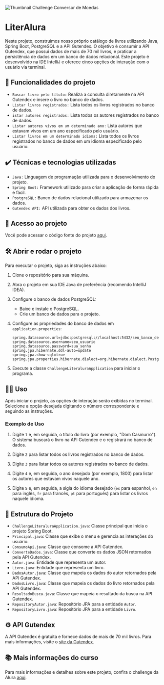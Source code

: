 ![Thumbnail Challenge Conversor de Moedas](./img/Programação-Challenge%20Conversor%20de%20Moedas.png)

# LiterAlura

Neste projeto, construímos nosso próprio catálogo de livros utilizando Java, Spring Boot, PostgreSQL e a API Gutendex. O objetivo é consumir a API Gutendex, que possui dados de mais de 70 mil livros, e praticar a persistência de dados em um banco de dados relacional. Este projeto é desenvolvido na IDE IntelliJ e oferece cinco opções de interação com o usuário via terminal.

## 🔨 Funcionalidades do projeto

- `Buscar livro pelo título:` Realiza a consulta diretamente na API Gutendex e insere o livro no banco de dados.
- `Listar livros registrados:` Lista todos os livros registrados no banco de dados.
- `istar autores registrados:` Lista todos os autores registrados no banco de dados.
- `Listar autores vivos em um determinado ano:` Lista autores que estavam vivos em um ano especificado pelo usuário.
- `Listar livros em um determinado idioma:` Lista todos os livros registrados no banco de dados em um idioma especificado pelo usuário.

## ✔️ Técnicas e tecnologias utilizadas

- `Java:` Linguagem de programação utilizada para o desenvolvimento do projeto.
- `Spring Boot:` Framework utilizado para criar a aplicação de forma rápida e fácil.
- `PostgreSQL:` Banco de dados relacional utilizado para armazenar os dados.
- `Gutendex API:` API utilizada para obter os dados dos livros.

## 📁 Acesso ao projeto

Você pode acessar o código fonte do projeto [aqui](./src).

## 🛠️ Abrir e rodar o projeto

Para executar o projeto, siga as instruções abaixo:

1. Clone o repositório para sua máquina.
2. Abra o projeto em sua IDE Java de preferência (recomendo IntelliJ IDEA).
3. Configure o banco de dados PostgreSQL:
    - Baixe e instale o PostgreSQL.
    - Crie um banco de dados para o projeto.
4. Configure as propriedades do banco de dados em `application.properties`:

    ```properties
    spring.datasource.url=jdbc:postgresql://localhost:5432/seu_banco_de_dados
    spring.datasource.username=seu_usuario
    spring.datasource.password=sua_senha
    spring.jpa.hibernate.ddl-auto=update
    spring.jpa.show-sql=true
    spring.jpa.properties.hibernate.dialect=org.hibernate.dialect.PostgreSQLDialect
    ```
5. Execute a classe `ChallengeLiteraluraApplication` para iniciar o programa.

## 👩‍💻 Uso

Após iniciar o projeto, as opções de interação serão exibidas no terminal. Selecione a opção desejada digitando o número correspondente e seguindo as instruções.

### Exemplo de Uso

1. Digite `1` e, em seguida, o título do livro (por exemplo, "Dom Casmurro").
   O sistema buscará o livro na API Gutendex e o registrará no banco de dados.

2. Digite `2` para listar todos os livros registrados no banco de dados.

3. Digite `3` para listar todos os autores registrados no banco de dados.

4. Digite `4` e, em seguida, o ano desejado (por exemplo, 1800) para listar os autores que estavam vivos naquele ano.

5. Digite `5` e, em seguida, a sigla do idioma desejado (`es` para espanhol, `en` para inglês, `fr` para francês, `pt` para português) para listar os livros naquele idioma.

## 🤖 Estrutura do Projeto

- `ChallengeLiteraluraApplication.java`: Classe principal que inicia o projeto Spring Boot.
- `Principal.java`: Classe que exibe o menu e gerencia as interações do usuário.
- `ConsumoApi.java`: Classe que consome a API Gutendex.
- `ConverteDados.java`: Classe que converte os dados JSON retornados pela API Gutendex.
- `Autor.java`: Entidade que representa um autor.
- `Livro.java`: Entidade que representa um livro.
- `DadosAutor.java`: Classe que mapeia os dados do autor retornados pela API Gutendex.
- `DadosLivro.java`: Classe que mapeia os dados do livro retornados pela API Gutendex.
- `ResultadoBusca.java`: Classe que mapeia o resultado da busca na API Gutendex.
- `RepositoryAutor.java`: Repositório JPA para a entidade `Autor`.
- `RepositoryLivro.java`: Repositório JPA para a entidade `Livro`.

## ⚙️ API Gutendex

A API Gutendex é gratuita e fornece dados de mais de 70 mil livros. Para mais informações, visite o [site da Gutendex](https://gutendex.com/).

## 📚 Mais informações do curso

Para mais informações e detalhes sobre este projeto, confira o challenge da Alura [aqui](https://cursos.alura.com.br/course/spring-boot-challenge-literalura).